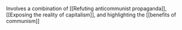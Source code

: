 Involves a combination of [[Refuting anticommunist propaganda]], [[Exposing the reality of capitalism]], and highlighting the [[benefits of communism]]